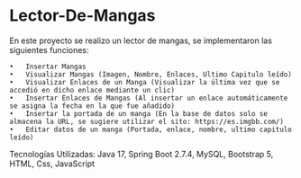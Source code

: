 # Lector-De-Mangas
En este proyecto se realizo un lector de mangas, se implementaron las siguientes funciones:
	
 	•	Insertar Mangas
	•	Visualizar Mangas (Imagen, Nombre, Enlaces, Ultimo Capitulo leído)
	•	Visualizar Enlaces de un Manga (Visualizar la última vez que se accedió en dicho enlace mediante un clic)
	•	Insertar Enlaces de Mangas (Al insertar un enlace automáticamente se asigna la fecha en la que fue añadido)
	•	Insertar la portada de un manga (En la base de datos solo se almacena la URL, se sugiere utilizar el sito: https://es.imgbb.com/)
	•	Editar datos de un manga (Portada, enlace, nombre, ultimo capitulo leído)
Tecnologías Utilizadas:
Java 17, Spring Boot 2.7.4, MySQL, Bootstrap 5, HTML, Css, JavaScript

